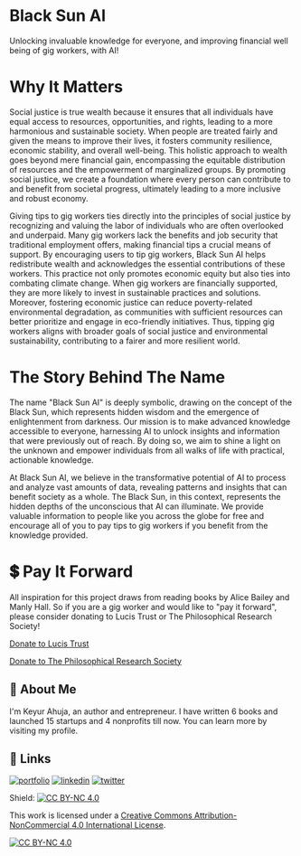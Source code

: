 # Black Sun AI
Unlocking invaluable knowledge for everyone, and improving financial well being of gig workers, with AI!

# Why It Matters
Social justice is true wealth because it ensures that all individuals have equal access to resources, opportunities, and rights, leading to a more harmonious and sustainable society. When people are treated fairly and given the means to improve their lives, it fosters community resilience, economic stability, and overall well-being. This holistic approach to wealth goes beyond mere financial gain, encompassing the equitable distribution of resources and the empowerment of marginalized groups. By promoting social justice, we create a foundation where every person can contribute to and benefit from societal progress, ultimately leading to a more inclusive and robust economy.

Giving tips to gig workers ties directly into the principles of social justice by recognizing and valuing the labor of individuals who are often overlooked and underpaid. Many gig workers lack the benefits and job security that traditional employment offers, making financial tips a crucial means of support. By encouraging users to tip gig workers, Black Sun AI helps redistribute wealth and acknowledges the essential contributions of these workers. This practice not only promotes economic equity but also ties into combating climate change. When gig workers are financially supported, they are more likely to invest in sustainable practices and solutions. Moreover, fostering economic justice can reduce poverty-related environmental degradation, as communities with sufficient resources can better prioritize and engage in eco-friendly initiatives. Thus, tipping gig workers aligns with broader goals of social justice and environmental sustainability, contributing to a fairer and more resilient world.

# The Story Behind The Name
The name "Black Sun AI" is deeply symbolic, drawing on the concept of the Black Sun, which represents hidden wisdom and the emergence of enlightenment from darkness. Our mission is to make advanced knowledge accessible to everyone, harnessing AI to unlock insights and information that were previously out of reach. By doing so, we aim to shine a light on the unknown and empower individuals from all walks of life with practical, actionable knowledge.

At Black Sun AI, we believe in the transformative potential of AI to process and analyze vast amounts of data, revealing patterns and insights that can benefit society as a whole. The Black Sun, in this context, represents the hidden depths of the unconscious that AI can illuminate. We provide valuable information to people like you across the globe for free and encourage all of you to pay tips to gig workers if you benefit from the knowledge provided.

# 💲 Pay It Forward
All inspiration for this project draws from reading books by Alice Bailey and Manly Hall. So if you are a gig worker and would like to "pay it forward", please consider donating to Lucis Trust or The Philosophical Research Society!

[Donate to Lucis Trust](https://www.lucistrust.org/donate/USD)

[Donate to The Philosophical Research Society](https://givebutter.com/Ac3U1D)

## 🚀 About Me
I'm Keyur Ahuja, an author and entrepreneur. I have written 6 books and launched 15 startups and 4 nonprofits till now. You can learn more by visiting my profile.


## 🔗 Links
[![portfolio](https://img.shields.io/badge/my_portfolio-000?style=for-the-badge&logo=ko-fi&logoColor=white)](https://keyurahuja.com/)
[![linkedin](https://img.shields.io/badge/linkedin-0A66C2?style=for-the-badge&logo=linkedin&logoColor=white)](https://www.linkedin.com/in/keyur-ahuja/)
[![twitter](https://img.shields.io/badge/twitter-1DA1F2?style=for-the-badge&logo=twitter&logoColor=white)](https://twitter.com/KeyurAhuja)

Shield: [![CC BY-NC 4.0][cc-by-nc-shield]][cc-by-nc]

This work is licensed under a
[Creative Commons Attribution-NonCommercial 4.0 International License][cc-by-nc].

[![CC BY-NC 4.0][cc-by-nc-image]][cc-by-nc]

[cc-by-nc]: https://creativecommons.org/licenses/by-nc/4.0/
[cc-by-nc-image]: https://licensebuttons.net/l/by-nc/4.0/88x31.png
[cc-by-nc-shield]: https://img.shields.io/badge/License-CC%20BY--NC%204.0-lightgrey.svg
